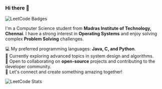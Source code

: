 
### Hi there 👋

<img src="https://leetcode-badge-showcase.vercel.app/api?username=Abhinavh_Leet&theme=black" alt="LeetCode Badges"/>

I'm a Computer Science student from **Madras Institute of Technology, Chennai**. I have a strong interest in **Operating Systems** and enjoy solving complex **Problem Solving** challenges.

💻 My preferred programming languages: **Java, C, and Python**.  
🌱 Currently exploring advanced topics in system design and algorithms.  
🚀 Open to collaborating on **open-source** projects and contributing to the developer community.  
🔗 Let's connect and create something amazing together!


![LeetCode Stats](https://leetcard.jacoblin.cool/Abhinavh_Leet?theme=dark&font=Roboto&ext=activity)
<!--
**Abhinavh-2004/Abhinavh-2004** is a ✨ _special_ ✨ repository because its `README.md` (this file) appears on your GitHub profile.

Here are some ideas to get you started:

- 🔭 I’m currently working on ...
- 🌱 I’m currently learning ...
- 👯 I’m looking to collaborate on ...
- 🤔 I’m looking for help with ...
- 💬 Ask me about ...
- 📫 How to reach me: ...
- 😄 Pronouns: ...
- ⚡ Fun fact: ...
-->

